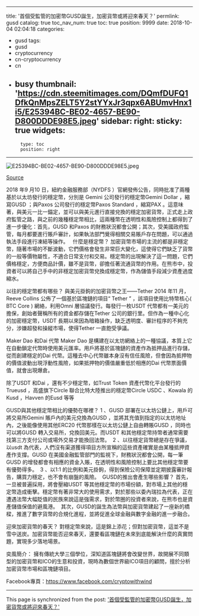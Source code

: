 
---
title: '首個受監管的加密幣GUSD誕生，加密貨幣或將迎來春天？'
permlink: gusd
catalog: true
toc_nav_num: true
toc: true
position: 9999
date: 2018-10-04 02:04:18
categories:
- gusd
tags:
- gusd
- cryptocurrency
- cn-cryptocurrency
- cn
- busy
thumbnail: 'https://cdn.steemitimages.com/DQmfDUFQ1DfkQnMpsZELT5Y2stYYxJr3qpx6ABUmvHnx1i5/E25394BC-BE02-4657-BE90-D800DDDE98E5.jpeg'
sidebar:
    right:
        sticky: true
widgets:
    -
        type: toc
        position: right
---




![E25394BC-BE02-4657-BE90-D800DDDE98E5.jpeg](https://cdn.steemitimages.com/DQmfDUFQ1DfkQnMpsZELT5Y2stYYxJr3qpx6ABUmvHnx1i5/E25394BC-BE02-4657-BE90-D800DDDE98E5.jpeg)

[Source](https://sludgefeed.com/gemini-launches-first-regulated-usd-stablecoin/)




2018 年9 月10 日，紐約金融服務部（NYDFS ）官網發佈公告，同時批准了兩種基於以太坊發行的穩定幣，分別是 Gemini 公司發行的穩定幣Gemini Dollar ，縮寫GUSD ；與Paxos 公司發行的穩定幣Paxos Standard  ，縮寫PAX 。這意味著，與美元一比一錨定，並可以與美元進行直接兌換的穩定加密貨幣，正式走上政府監管之路，與之前的幾種穩定幣相比，這兩種幣在透明性和風險控制上都得到了進一步優化：首先，GUSD 和Paxos 的財務狀況都會公開；其次，受美國政府監管，每月都要進行賬戶審計，如果執法部門覺得相關交易賬戶存在問題，可以通過執法手段進行凍結等操作。
 
什麼是穩定幣？
加密貨幣市場的主流的都是非穩定幣，隨著市場的不斷波動，它們價格會發生非常巨大變化，這使得它們缺乏了貨幣的一般等價物屬性，不適合日常支付和交易。穩定幣的出現解決了這一問題，它們價格穩定，方便商品計價，雖不是貨幣，卻擔任著流通貨幣的作用。在熊市中，投資者可以將自己手中的非穩定加密貨幣兌換成穩定幣，作為儲值手段減少資產過度縮水。

以往的穩定幣都有哪些？
與美元掛鉤的加密貨幣之王——Tether
2014 年11 月，Reeve Collins 公佈了一個基於區塊鏈的項目“ Tether ” ，該項目使用比特幣核心( BTC Core ) 網絡，利用Omni 層協議發行。每發行一枚USDT 代幣都有一美元的擔保，創始者聲稱所有的資金都存儲在Tether 公司的銀行里。但作為一種中心化的加密穩定幣，USDT 長期以來因為暗箱操作，缺乏透明度、審計程序的不夠充分，涉嫌超發和操縱市場，使得Tether 一直飽受爭議。

Maker Dao 和Dai 代幣
Maker Dao 是構建在以太坊網絡上的一種協議，本質上它在自動鎖定代幣時使用美元匯率。用戶將基於區塊鏈的資產作為抵押品進行存儲，從而創建穩定的Dai 代幣。這種去中心代幣雖本身沒有信任風險，但會因為抵押物的價值波動出現浮動性風險，如果抵押物的價值嚴重低於相應的Dai 代幣票面價值，就會出現爆倉。

除了USDT 和Dai ，還有不少穩定幣，如Trust Token 資產代幣化平台發行的Trueusd ，高盛旗下Circle 聯合比特大陸推出的穩定幣Circle USDC 、Kowala 的Kusd ，Havven 的Eusd 等等 

GUSD與其他穩定幣相比的優勢在哪裡？
1 、GUSD 部署在以太坊公鏈上，用戶可將交易所Gemini 賬戶內的美元兌換為GUSD ，並將其充值到指定的以太坊地址內，之後能像使用其他ERC20 代幣那樣在以太坊公鏈上自由轉賬GUSD ，同時也可以將GUSD 轉入交易所，兌換回美元。而USDT 和其他穩定幣持幣者通常需要找第三方支付公司或場外交易才能換回法幣。
 2 、以往穩定貨幣總是存在爭議，以usdt 為代表，人們沒有渠道獲得項目方所宣稱的這些資產確實是由某種抵押資產作支撐。GUSD 在美國金融監管部門的監視下，財務狀況都會公開，每一筆GUSD 的增發都會有相應的資金入賬，在透明性和風險控制上要比其他穩定幣要有優勢得多。
 3 、以1:1 的比例和美元掛鉤，得到保險公司保障並定期披露審計報告，購買力穩定，也不會有崩盤的風險。
 GUSD的推出會產生哪些影響？
首先，一旦被普遍採用，將會壓縮USDT 等其他穩定幣的市場份額，對市場上其他的穩定幣造成衝擊。穩定幣有著非常大的使用需求，對於那些以委內瑞拉為代表，正在遭遇法幣大幅貶值的民族來說這是強需求，對於幣圈的投資者來說，在熊市也是資產儲值保值的避風港。
 其次，GUSD的誕生為法幣與加密貨幣建起了一座新的橋樑，推進了數字貨幣的合規化進程，並將促進全球金融與數字金融的進一步融合。

迎來加密貨幣的春天？
對穩定幣來說，這是錦上添花；但對加密貨幣，這並不是雪中送炭。加密貨幣能否迎來春天，還要看區塊鏈在未來到底能解決什麼的真實問題，實現多少落地場景。

奕風簡介：
擁有傳統大學三個學位，深知道區塊鏈將會改變世界，故開展不同類型的加密貨幣和ICO的生意和投資，現時為數個世界級ICO項目的顧問，擅於分析加密貨幣市場和區塊鏈項目。

Facebook專頁：https://www.facebook.com/cryptowithwind

- - -

This page is synchronized from the post: ['首個受監管的加密幣GUSD誕生，加密貨幣或將迎來春天？'](https://steemit.com/@htliao/gusd)
